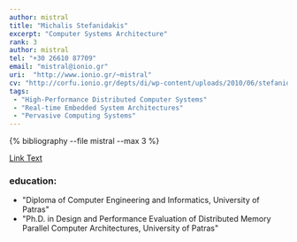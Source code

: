 ```yaml
---
author: mistral
title: "Michalis Stefanidakis"
excerpt: "Computer Systems Architecture"
rank: 3
author: mistral
tel: "+30 26610 87709"
email: "mistral@ionio.gr"
uri:  "http://www.ionio.gr/~mistral"
cv: "http://corfu.ionio.gr/depts/di/wp-content/uploads/2010/06/stefanidakis_cv_gr_2011.pdf"
tags:
 - "High-Performance Distributed Computer Systems"
 - "Real-time Embedded System Architectures"
 - "Pervasive Computing Systems"
---
```


{% bibliography --file mistral --max 3 %}

<a href="{{ site.url }}{{ site.baseurl }}/scholars0/{{ page.author }}/" class="btn btn--primary">Link Text</a>

### education:
  - "Diploma of Computer Engineering and Informatics, University of Patras"
  - "Ph.D. in Design and Performance Evaluation of Distributed Memory Parallel Computer Architectures, University of Patras"
